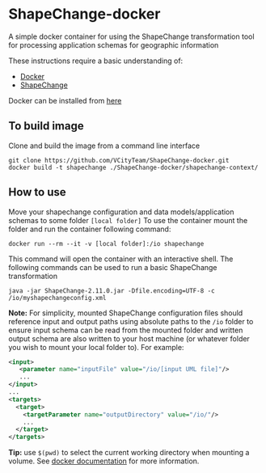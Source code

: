 # ShapeChange-docker
A simple docker container for using the ShapeChange transformation tool for processing application schemas for geographic information

These instructions require a basic understanding of:
- [Docker](https://docs.docker.com/get-started/overview/)
- [ShapeChange](https://shapechange.net/)

Docker can be installed from [here](https://docs.docker.com/get-docker/)
## To build image
Clone and build the image from a command line interface
```
git clone https://github.com/VCityTeam/ShapeChange-docker.git
docker build -t shapechange ./ShapeChange-docker/shapechange-context/
```
## How to use
Move your shapechange configuration and data models/application schemas to some folder `[local folder]`
To use the container mount the folder and run the container following command:
```
docker run --rm --it -v [local folder]:/io shapechange
```
This command will open the container with an interactive shell.
The following commands can be used to run a basic ShapeChange transformation
```
java -jar ShapeChange-2.11.0.jar -Dfile.encoding=UTF-8 -c /io/myshapechangeconfig.xml
```

**Note:** For simplicity, mounted ShapeChange configuration files should reference input and output paths using absolute paths to the `/io` folder to ensure input schema can be read from the mounted folder and written output schema are also written to your host machine (or whatever folder you wish to mount your local folder to). For example:
```xml
<input>
   <parameter name="inputFile" value="/io/[input UML file]"/>
   ...
</input>
...
<targets>
  <target>
    <targetParameter name="outputDirectory" value="/io/"/>
    ...
  </target>
</targets>
```

**Tip:** use `$(pwd)` to select the current working directory when mounting a volume. See [docker documentation](https://docs.docker.com/engine/reference/commandline/run/#mount-volume--v---read-only) for more information.